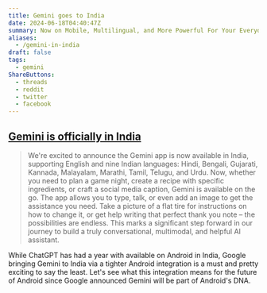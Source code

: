 ```yaml
---
title: Gemini goes to India
date: 2024-06-18T04:40:47Z
summary: Now on Mobile, Multilingual, and More Powerful For Your Everyday Tasks
aliases:
  - /gemini-in-india
draft: false
tags:
  - gemini
ShareButtons:
  - threads
  - reddit
  - twitter
  - facebook
---
```


## [Gemini is officially in India](https://blog.google/intl/en-in/company-news/technology/gemini-in-india-now-on-mobile-multilingual-and-more-powerful-for-your-everyday-tasks/)

> We're excited to announce the Gemini app is now available in India, supporting English and nine Indian languages: Hindi, Bengali, Gujarati, Kannada, Malayalam, Marathi, Tamil, Telugu, and Urdu. Now, whether you need to plan a game night, create a recipe with specific ingredients, or craft a social media caption, Gemini is available on the go. The app allows you to type, talk, or even add an image to get the assistance you need. Take a picture of a flat tire for instructions on how to change it, or get help writing that perfect thank you note – the possibilities are endless. This marks a significant step forward in our journey to build a truly conversational, multimodal, and helpful AI assistant.

While ChatGPT has had a year with available on Android in India, Google bringing Gemini to India via a tighter Android integration is a must and pretty exciting to say the least. Let's see what this integration means for the future of Android since Google announced Gemini will be part of Android's DNA. 